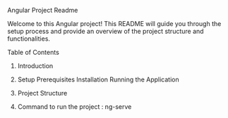 Angular Project Readme

Welcome to this Angular project! This README will guide you through the setup process and provide an overview of the project structure and functionalities.

Table of Contents

1. Introduction
2. Setup
    Prerequisites
    Installation
    Running the Application
3. Project Structure

4. Command to run the project : ng-serve